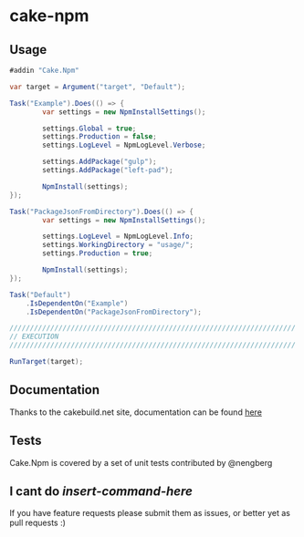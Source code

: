 # cake-npm

## Usage

```c#
#addin "Cake.Npm"

var target = Argument("target", "Default");

Task("Example").Does(() => {
        var settings = new NpmInstallSettings();

        settings.Global = true;
        settings.Production = false;
        settings.LogLevel = NpmLogLevel.Verbose;

        settings.AddPackage("gulp");
        settings.AddPackage("left-pad");

        NpmInstall(settings);
});

Task("PackageJsonFromDirectory").Does(() => {
        var settings = new NpmInstallSettings();

        settings.LogLevel = NpmLogLevel.Info;
        settings.WorkingDirectory = "usage/";
        settings.Production = true;

        NpmInstall(settings);
});

Task("Default")
    .IsDependentOn("Example")
    .IsDependentOn("PackageJsonFromDirectory");

//////////////////////////////////////////////////////////////////////
// EXECUTION
//////////////////////////////////////////////////////////////////////

RunTarget(target);
```

## Documentation

Thanks to the cakebuild.net site, documentation can be found [here](http://cakebuild.net/api/cake.npm/)

## Tests

Cake.Npm is covered by a set of unit tests contributed by @nengberg

## I cant do _insert-command-here_

If you have feature requests please submit them as issues, or better yet as pull requests :)
